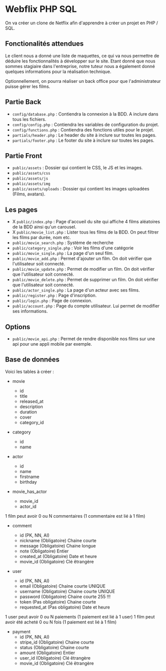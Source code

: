 # Webflix PHP SQL

On va créer un clone de Netflix afin d'apprendre à créer un projet en PHP / SQL.

## Fonctionalités attendues

Le client nous a donné une liste de maquettes, ce qui va nous permettre de déduire les fonctionnalités à développer sur le site. Etant donné que nous sommes stagiaire dans l'entreprise, notre tuteur nous a également donné quelques informations pour la réalisation technique.

Optionnellement, on pourra réaliser un back office pour que l'administrateur puisse gérer les films.

## Partie Back

- `config/database.php` : Contiendra la connexion à la BDD. A inclure dans tous les fichiers.
- `config/config.php` : Contiendra les variables de configuration du projet.
- `config/functions.php` : Contiendra des fonctions utiles pour le projet.
- `partials/header.php` : Le header du site à inclure sur toutes les pages.
- `partials/footer.php` : Le footer du site à inclure sur toutes les pages.

## Partie Front

- `public/assets` : Dossier qui contient le CSS, le JS et les images.
- `public/assets/css`
- `public/assets/js`
- `public/assets/img`
- `public/assets/uploads` : Dossier qui contient les images uploadées (Films, avatars).

## Les pages

- X `public/index.php` : Page d'accueil du site qui affiche 4 films aléatoires de la BDD ainsi qu'un carousel.
- X `public/movie_list.php` : Lister tous les films de la BDD. On peut filtrer les films par durée, nom etc.
- `public/movie_search.php` : Système de recherche
- `public/category_single.php` : Voir les films d'une catégorie
- `public/movie_single.php` : La page d'un seul film.
- `public/movie_add.php` : Permet d'ajouter un film. On doit vérifier que l'utilisateur soit connecté.
- `public/movie_update.php` : Permet de modifier un film. On doit vérifier que l'utilisateur soit connecté.
- `public/movie_delete.php` : Permet de supprimer un film. On doit vérifier que l'utilisateur soit connecté.
- `public/actor_single.php` : La page d'un acteur avec ses films.
- `public/register.php` : Page d'inscription.
- `public/login.php` : Page de connexion.
- `public/account.php` : Page du compte utilisateur. Lui permet de modifier ses informations.

## Options

- `public/movie_api.php` : Permet de rendre disponible nos films sur une api pour une appli mobile par exemple.

## Base de données

Voici les tables à créer :

- movie
    - id
    - title
    - released_at
    - description
    - duration
    - cover
    - category_id

- category
    - id
    - name

- actor
    - id
    - name
    - firstname
    - birthday

- movie_has_actor
    - movie_id
    - actor_id

1 film peut avoir 0 ou N commentaires (1 commentaire est lié à 1 film)

- comment
    - id (PK, NN, AI)
    - nickname (Obligatoire) Chaine courte
    - message (Obligatoire) Chaine longue
    - note (Obligatoire) Entier
    - created_at (Obligatoire) Date et heure
    - movie_id (Obligatoire) Clé êtrangère

- user
    - id (PK, NN, AI)
    - email (Obligatoire) Chaine courte UNIQUE
    - username (Obligatoire) Chaine courte UNIQUE
    - password (Obligatoire) Chaine courte 255 !!!
    - token (Pas obligatoire) Chaine courte
    - requested_at (Pas obligatoire) Date et heure

1 user peut avoir 0 ou N paiements (1 paiement est lié à 1 user)
1 film peut avoir été acheté 0 ou N fois (1 paiement est lié à 1 film)

- payment
    - id (PK, NN, AI)
    - stripe_id (Obligatoire) Chaine courte
    - status (Obligatoire) Chaine courte
    - amount (Obligatoire) Entier
    - user_id (Obligatoire) Clé êtrangère
    - movie_id (Obligatoire) Clé êtrangère
